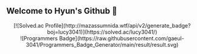 ## Welcome to Hyun's Github 👋

<div align="center">
  [![Solved.ac Profile](http://mazassumnida.wtf/api/v2/generate_badge?boj=lucy3041)](https://solved.ac/lucy3041/)
</div>

<div align="center">
  ![Programmers Badge](https://raw.githubusercontent.com/gaeul-3041/Programmers_Badge_Generator/main/result/result.svg)
</div>




